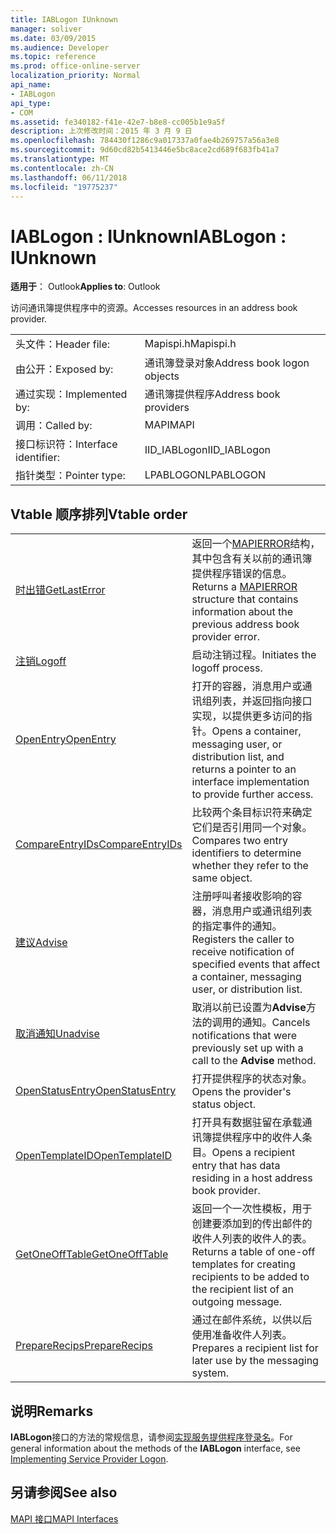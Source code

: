```yaml
---
title: IABLogon IUnknown
manager: soliver
ms.date: 03/09/2015
ms.audience: Developer
ms.topic: reference
ms.prod: office-online-server
localization_priority: Normal
api_name:
- IABLogon
api_type:
- COM
ms.assetid: fe340182-f41e-42e7-b8e8-cc005b1e9a5f
description: 上次修改时间：2015 年 3 月 9 日
ms.openlocfilehash: 784430f1286c9a017337a0fae4b269757a56a3e8
ms.sourcegitcommit: 9d60cd82b5413446e5bc8ace2cd689f683fb41a7
ms.translationtype: MT
ms.contentlocale: zh-CN
ms.lasthandoff: 06/11/2018
ms.locfileid: "19775237"
---
```

# <a name="iablogon--iunknown"></a><span data-ttu-id="e46ca-103">IABLogon : IUnknown</span><span class="sxs-lookup"><span data-stu-id="e46ca-103">IABLogon : IUnknown</span></span>

  
  
<span data-ttu-id="e46ca-104">**适用于**： Outlook</span><span class="sxs-lookup"><span data-stu-id="e46ca-104">**Applies to**: Outlook</span></span> 
  
<span data-ttu-id="e46ca-105">访问通讯簿提供程序中的资源。</span><span class="sxs-lookup"><span data-stu-id="e46ca-105">Accesses resources in an address book provider.</span></span>
  
|||
|:-----|:-----|
|<span data-ttu-id="e46ca-106">头文件：</span><span class="sxs-lookup"><span data-stu-id="e46ca-106">Header file:</span></span>  <br/> |<span data-ttu-id="e46ca-107">Mapispi.h</span><span class="sxs-lookup"><span data-stu-id="e46ca-107">Mapispi.h</span></span>  <br/> |
|<span data-ttu-id="e46ca-108">由公开：</span><span class="sxs-lookup"><span data-stu-id="e46ca-108">Exposed by:</span></span>  <br/> |<span data-ttu-id="e46ca-109">通讯簿登录对象</span><span class="sxs-lookup"><span data-stu-id="e46ca-109">Address book logon objects</span></span>  <br/> |
|<span data-ttu-id="e46ca-110">通过实现：</span><span class="sxs-lookup"><span data-stu-id="e46ca-110">Implemented by:</span></span>  <br/> |<span data-ttu-id="e46ca-111">通讯簿提供程序</span><span class="sxs-lookup"><span data-stu-id="e46ca-111">Address book providers</span></span>  <br/> |
|<span data-ttu-id="e46ca-112">调用：</span><span class="sxs-lookup"><span data-stu-id="e46ca-112">Called by:</span></span>  <br/> |<span data-ttu-id="e46ca-113">MAPI</span><span class="sxs-lookup"><span data-stu-id="e46ca-113">MAPI</span></span>  <br/> |
|<span data-ttu-id="e46ca-114">接口标识符：</span><span class="sxs-lookup"><span data-stu-id="e46ca-114">Interface identifier:</span></span>  <br/> |<span data-ttu-id="e46ca-115">IID_IABLogon</span><span class="sxs-lookup"><span data-stu-id="e46ca-115">IID_IABLogon</span></span>  <br/> |
|<span data-ttu-id="e46ca-116">指针类型：</span><span class="sxs-lookup"><span data-stu-id="e46ca-116">Pointer type:</span></span>  <br/> |<span data-ttu-id="e46ca-117">LPABLOGON</span><span class="sxs-lookup"><span data-stu-id="e46ca-117">LPABLOGON</span></span>  <br/> |
   
## <a name="vtable-order"></a><span data-ttu-id="e46ca-118">Vtable 顺序排列</span><span class="sxs-lookup"><span data-stu-id="e46ca-118">Vtable order</span></span>

|||
|:-----|:-----|
|[<span data-ttu-id="e46ca-119">时出错</span><span class="sxs-lookup"><span data-stu-id="e46ca-119">GetLastError</span></span>](iablogon-getlasterror.md) <br/> |<span data-ttu-id="e46ca-120">返回一个[MAPIERROR](mapierror.md)结构，其中包含有关以前的通讯簿提供程序错误的信息。</span><span class="sxs-lookup"><span data-stu-id="e46ca-120">Returns a [MAPIERROR](mapierror.md) structure that contains information about the previous address book provider error.</span></span>  <br/> |
|[<span data-ttu-id="e46ca-121">注销</span><span class="sxs-lookup"><span data-stu-id="e46ca-121">Logoff</span></span>](iablogon-logoff.md) <br/> |<span data-ttu-id="e46ca-122">启动注销过程。</span><span class="sxs-lookup"><span data-stu-id="e46ca-122">Initiates the logoff process.</span></span>  <br/> |
|[<span data-ttu-id="e46ca-123">OpenEntry</span><span class="sxs-lookup"><span data-stu-id="e46ca-123">OpenEntry</span></span>](iablogon-openentry.md) <br/> |<span data-ttu-id="e46ca-124">打开的容器，消息用户或通讯组列表，并返回指向接口实现，以提供更多访问的指针。</span><span class="sxs-lookup"><span data-stu-id="e46ca-124">Opens a container, messaging user, or distribution list, and returns a pointer to an interface implementation to provide further access.</span></span>  <br/> |
|[<span data-ttu-id="e46ca-125">CompareEntryIDs</span><span class="sxs-lookup"><span data-stu-id="e46ca-125">CompareEntryIDs</span></span>](iablogon-compareentryids.md) <br/> |<span data-ttu-id="e46ca-126">比较两个条目标识符来确定它们是否引用同一个对象。</span><span class="sxs-lookup"><span data-stu-id="e46ca-126">Compares two entry identifiers to determine whether they refer to the same object.</span></span>  <br/> |
|[<span data-ttu-id="e46ca-127">建议</span><span class="sxs-lookup"><span data-stu-id="e46ca-127">Advise</span></span>](iablogon-advise.md) <br/> |<span data-ttu-id="e46ca-128">注册呼叫者接收影响的容器，消息用户或通讯组列表的指定事件的通知。</span><span class="sxs-lookup"><span data-stu-id="e46ca-128">Registers the caller to receive notification of specified events that affect a container, messaging user, or distribution list.</span></span>  <br/> |
|[<span data-ttu-id="e46ca-129">取消通知</span><span class="sxs-lookup"><span data-stu-id="e46ca-129">Unadvise</span></span>](iablogon-unadvise.md) <br/> |<span data-ttu-id="e46ca-130">取消以前已设置为**Advise**方法的调用的通知。</span><span class="sxs-lookup"><span data-stu-id="e46ca-130">Cancels notifications that were previously set up with a call to the **Advise** method.</span></span>  <br/> |
|[<span data-ttu-id="e46ca-131">OpenStatusEntry</span><span class="sxs-lookup"><span data-stu-id="e46ca-131">OpenStatusEntry</span></span>](iablogon-openstatusentry.md) <br/> |<span data-ttu-id="e46ca-132">打开提供程序的状态对象。</span><span class="sxs-lookup"><span data-stu-id="e46ca-132">Opens the provider's status object.</span></span>  <br/> |
|[<span data-ttu-id="e46ca-133">OpenTemplateID</span><span class="sxs-lookup"><span data-stu-id="e46ca-133">OpenTemplateID</span></span>](iablogon-opentemplateid.md) <br/> |<span data-ttu-id="e46ca-134">打开具有数据驻留在承载通讯簿提供程序中的收件人条目。</span><span class="sxs-lookup"><span data-stu-id="e46ca-134">Opens a recipient entry that has data residing in a host address book provider.</span></span>  <br/> |
|[<span data-ttu-id="e46ca-135">GetOneOffTable</span><span class="sxs-lookup"><span data-stu-id="e46ca-135">GetOneOffTable</span></span>](iablogon-getoneofftable.md) <br/> |<span data-ttu-id="e46ca-136">返回一个一次性模板，用于创建要添加到的传出邮件的收件人列表的收件人的表。</span><span class="sxs-lookup"><span data-stu-id="e46ca-136">Returns a table of one-off templates for creating recipients to be added to the recipient list of an outgoing message.</span></span>  <br/> |
|[<span data-ttu-id="e46ca-137">PrepareRecips</span><span class="sxs-lookup"><span data-stu-id="e46ca-137">PrepareRecips</span></span>](iablogon-preparerecips.md) <br/> |<span data-ttu-id="e46ca-138">通过在邮件系统，以供以后使用准备收件人列表。</span><span class="sxs-lookup"><span data-stu-id="e46ca-138">Prepares a recipient list for later use by the messaging system.</span></span>  <br/> |
   
## <a name="remarks"></a><span data-ttu-id="e46ca-139">说明</span><span class="sxs-lookup"><span data-stu-id="e46ca-139">Remarks</span></span>

<span data-ttu-id="e46ca-140">**IABLogon**接口的方法的常规信息，请参阅[实现服务提供程序登录名](implementing-service-provider-logon.md)。</span><span class="sxs-lookup"><span data-stu-id="e46ca-140">For general information about the methods of the **IABLogon** interface, see [Implementing Service Provider Logon](implementing-service-provider-logon.md).</span></span>
  
## <a name="see-also"></a><span data-ttu-id="e46ca-141">另请参阅</span><span class="sxs-lookup"><span data-stu-id="e46ca-141">See also</span></span>



[<span data-ttu-id="e46ca-142">MAPI 接口</span><span class="sxs-lookup"><span data-stu-id="e46ca-142">MAPI Interfaces</span></span>](mapi-interfaces.md)

